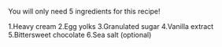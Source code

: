 You will only need 5 ingredients for this recipe!

1.Heavy cream 
2.Egg yolks 
3.Granulated sugar 
4.Vanilla extract 
5.Bittersweet chocolate 
6.Sea salt (optional)